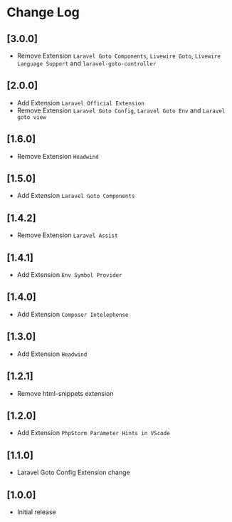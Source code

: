# Change Log

## [3.0.0]
- Remove Extension `Laravel Goto Components`, `Livewire Goto`, `Livewire Language Support` and `laravel-goto-controller`

## [2.0.0]
- Add Extension `Laravel Official Extension`
- Remove Extension `Laravel Goto Config`, `Laravel Goto Env` and `Laravel goto view`

## [1.6.0]
- Remove Extension `Headwind`

## [1.5.0]
- Add Extension `Laravel Goto Components`

## [1.4.2]
- Remove Extension `Laravel Assist`
## [1.4.1]

- Add Extension `Env Symbol Provider`
## [1.4.0]

- Add Extension `Composer Intelephense`

## [1.3.0]

- Add Extension ```Headwind```

## [1.2.1]

- Remove html-snippets extension

## [1.2.0]

- Add Extension ```PhpStorm Parameter Hints in VScode```
## [1.1.0]

- Laravel Goto Config Extension change
## [1.0.0]

- Initial release